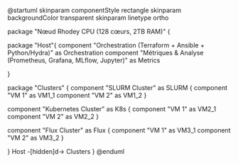 @startuml
skinparam componentStyle rectangle
skinparam backgroundColor transparent
skinparam linetype ortho

package "Nœud Rhodey CPU (128 cœurs, 2TB RAM)" {
  
  package "Host"{
component "Orchestration (Terraform + Ansible + Python/Hydra)" as Orchestration
  component "Métriques & Analyse (Prometheus, Grafana, MLflow, Jupyter)" as Metrics

}
  
package "Clusters" {
  component "SLURM Cluster" as SLURM {
    component "VM 1" as VM1_1
    component "VM 2" as VM1_2
  }
  
  component "Kubernetes Cluster" as K8s {
    component "VM 1" as VM2_1
    component "VM 2" as VM2_2
  }
  
  component "Flux Cluster" as Flux {
    component "VM 1" as VM3_1
    component "VM 2" as VM3_2
  }
  
}
  Host -[hidden]d-> Clusters
}
@enduml